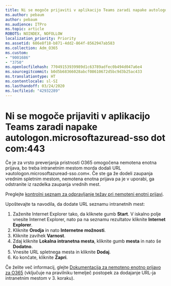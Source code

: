 ```yaml
---
title: Ni se mogoče prijaviti v aplikacijo Teams zaradi napake autologon.microsoftazuread-sso.com:443
ms.author: pebaum
author: pebaum
ms.audience: ITPro
ms.topic: article
ROBOTS: NOINDEX, NOFOLLOW
localization_priority: Priority
ms.assetid: 686e8f18-b871-4dd2-864f-8562947ab583
ms.collection: Adm_O365
ms.custom:
- "9001686"
- "3750"
ms.openlocfilehash: 77049153939989d1c63789adfec0b494d047a6e4
ms.sourcegitcommit: b0d5b68366028abcf08610672d5bc9d3b25ac433
ms.translationtype: HT
ms.contentlocale: sl-SI
ms.lasthandoff: 03/24/2020
ms.locfileid: "42932289"
---
```

# <a name="unable-to-log-into-teams-due-to-error-autologonmicrosoftazuread-sso-dot-com443"></a>Ni se mogoče prijaviti v aplikacijo Teams zaradi napake autologon.microsoftazuread-sso dot com:443

Če je za vrsto preverjanja pristnosti O365 omogočena nemotena enotna prijava, bo treba intranetnim mestom morda dodali URL »autologon.microsoftazuread-sso.com«.  Če ste ga že dodeli zaupanja vrednim spletnim mestom, nemotena enotna prijava pa je v uporabi, ga odstranite iz razdelka zaupanja vrednih mest.

Preglejte [kontrolni seznam za odpravljanje težav pri nemoteni enotni prijavi](https://docs.microsoft.com/azure/active-directory/hybrid/tshoot-connect-sso#troubleshooting-checklist).

Upoštevajte ta navodila, da dodate URL seznamu intranetnih mest:

1. Zaženite Internet Explorer tako, da kliknete gumb **Start**. V iskalno polje vnesite Internet Explorer, nato pa na seznamu rezultatov kliknite **Internet Explorer**.
2. Kliknite **Orodja** in nato **Internetne možnosti**.
3. Kliknite zavihek **Varnost**.
4. Zdaj kliknite **Lokalna intranetna mesta**, kliknite gumb **mesta** in nato še **Dodatno**.
5. Vnesite URL spletnega mesta in kliknite **Dodaj**.
6. Ko končate, kliknite **Zapri**.

Če želite več informacij, glejte [Dokumentacija za nemoteno enotno prijavo za O365](https://docs.microsoft.com/azure/active-directory/hybrid/how-to-connect-sso-quick-start) (vključuje na pravilniku temelječ postopek za dodajanje URL-ja intranetnim mestom v 3. koraku).
